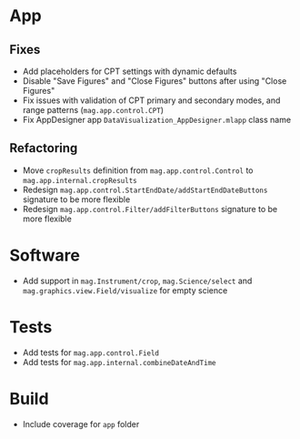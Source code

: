 # App

## Fixes

- Add placeholders for CPT settings with dynamic defaults
- Disable "Save Figures" and "Close Figures" buttons after using "Close Figures"
- Fix issues with validation of CPT primary and secondary modes, and range patterns (`mag.app.control.CPT`)
- Fix AppDesigner app `DataVisualization_AppDesigner.mlapp` class name

## Refactoring

- Move `cropResults` definition from `mag.app.control.Control` to `mag.app.internal.cropResults`
- Redesign `mag.app.control.StartEndDate/addStartEndDateButtons` signature to be more flexible
- Redesign `mag.app.control.Filter/addFilterButtons` signature to be more flexible

# Software

- Add support in `mag.Instrument/crop`, `mag.Science/select` and `mag.graphics.view.Field/visualize` for empty science

# Tests

- Add tests for `mag.app.control.Field`
- Add tests for `mag.app.internal.combineDateAndTime`

# Build

- Include coverage for `app` folder
